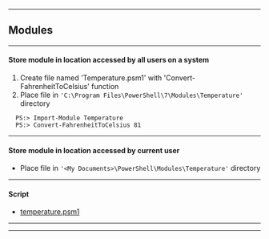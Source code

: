 
***

## Modules

***

#### Store module in location accessed by all users on a system

1. Create file named 'Temperature.psm1' with 'Convert-FahrenheitToCelsius' function
2. Place file in ``` 'C:\Program Files\PowerShell\7\Modules\Temperature' ``` directory

```
  PS:> Import-Module Temperature
  PS:> Convert-FahrenheitToCelsius 81

```

***

#### Store module in location accessed by current user

* Place file in ``` '<My Documents>\PowerShell\Modules\Temperature' ``` directory

***

#### Script

* [temperature.psm1](temperature.psm1)

***
***
